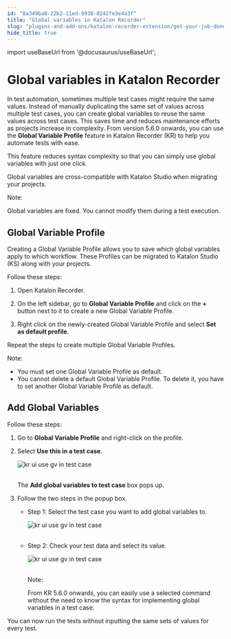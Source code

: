 ```yaml
---
id: "8a349ba0-22b2-11ed-9930-0242fe3e4a3f"
title: "Global variables in Katalon Recorder"
slug: "plugins-and-add-ons/katalon-recorder-extension/get-your-job-done/automate-scenarios/global-variables-in-katalon-recorder"
hide_title: true
---
```

import useBaseUrl from '@docusaurus/useBaseUrl';


# <a id="id" class="anchor_top_offset"/><a id="ariaid-title1" class="anchor_top_offset"/>Global variables in <span xmlns="http://www.w3.org/1999/xhtml" className="ph">Katalon Recorder</span> 

<p xmlns="http://www.w3.org/1999/xhtml" className="p">In test automation, sometimes multiple test cases might require   the same values. Instead of manually duplicating the same set of   values across multiple test cases, you can create global variables   to reuse the same values across test cases. This saves time and   reduces maintenance efforts as projects increase in complexity.   From version 5.6.0 onwards, you can use the <strong className="ph b">Global Variable     Profile</strong> feature in Katalon Recorder (KR) to help you   automate tests with ease.</p> 
<p xmlns="http://www.w3.org/1999/xhtml" className="p">This feature reduces syntax complexity so that you can simply   use global variables with just one click.</p> 
<p xmlns="http://www.w3.org/1999/xhtml" className="p">Global variables are cross-compatible with Katalon Studio when   migrating your projects.</p> 
<div xmlns="http://www.w3.org/1999/xhtml" className="note note note_note"><span className="note__title">Note:</span> 
  <p className="p">Global variables are fixed. You cannot modify them during a test
    execution.</p>
</div>

## <a id="id_1" class="anchor_top_offset"/>Global Variable Profile

<p xmlns="http://www.w3.org/1999/xhtml" className="p">Creating a Global Variable Profile allows you to save which   global variables apply to which workflow. These Profiles can be   migrated to Katalon Studio (KS) along with your projects.</p> 
<p xmlns="http://www.w3.org/1999/xhtml" className="p">Follow these steps:</p> 
<ol xmlns="http://www.w3.org/1999/xhtml" className="ol"><li className="li">Open Katalon Recorder.</li><li className="li">     <p className="p">On the left sidebar, go to <strong className="ph b">Global Variable         Profile</strong> and click on the <strong className="ph b">+</strong> button next to       it to create a new Global Variable Profile.</p>   </li><li className="li">     <p className="p">Right click on the newly-created Global Variable Profile and       select <strong className="ph b">Set as default profile</strong>.</p>   </li></ol> 
<p xmlns="http://www.w3.org/1999/xhtml" className="p">Repeat the steps to create multiple Global Variable   Profiles.</p> 
<div xmlns="http://www.w3.org/1999/xhtml" className="note note note_note"><span className="note__title">Note:</span> 
  <ul className="ul"><li className="li">You must set one Global Variable Profile as default.</li><li className="li">You cannot delete a default Global Variable Profile. To delete
      it, you have to set another Global Variable Profile as
      default.</li></ul>
</div>

## <a id="id_2" class="anchor_top_offset"/>Add Global Variables

<p xmlns="http://www.w3.org/1999/xhtml" className="p">Follow these steps:</p> 
<ol xmlns="http://www.w3.org/1999/xhtml" className="ol"><li className="li">Go to <strong className="ph b">Global Variable Profile</strong> and right-click on the profile.</li><li className="li">     <p className="p">Select <strong className="ph b">Use this in a test case</strong>.</p>     <p className="p"> <img className="image" src={useBaseUrl("https://github.com/katalon-studio/docs-images/raw/master/katalon-recorder/docs/5.6.0-release/use-gv-in-test-case.png")} alt="kr ui use gv in test case" /><br /><br />     </p>     <p className="p">The <strong className="ph b">Add global variables to test case</strong> box pops up.</p>   </li><li className="li">     <p className="p">Follow the two steps in the popup box.</p>     <ul className="ul"><li className="li">         <p className="p">Step 1: Select the test case you want to add global variables to.</p>         <p className="p"> <img className="image" src={useBaseUrl("https://github.com/katalon-studio/docs-images/raw/master/katalon-recorder/docs/5.6.0-release/add-gv-step1.png")} alt="kr ui use gv in test case" /><br /><br />         </p>       </li><li className="li">         <p className="p">Step 2: Check your test data and select its value.</p>         <p className="p"> <img className="image" src={useBaseUrl("https://github.com/katalon-studio/docs-images/raw/master/katalon-recorder/docs/5.6.0-release/add-gv-step2.png")} alt="kr ui use gv in test case" /><br /><br />         </p>         <div className="note note note_note"><span className="note__title">Note:</span>            <p className="p">From KR 5.6.0 onwards, you can easily use a selected command without the need to know the syntax for implementing global variables in a test case.</p>         </div>       </li></ul>   </li></ol> 
<p xmlns="http://www.w3.org/1999/xhtml" className="p">You can now run the tests without inputting the same sets of values for every test.</p> 
